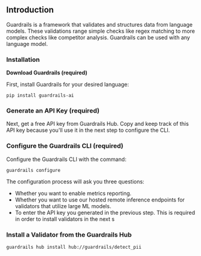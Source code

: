 ## Introduction

Guardrails is a framework that validates and structures data from language models. These validations range simple checks like regex matching to more complex checks like competitor analysis. Guardrails can be used with any language model.

### Installation

**Download Guardrails (required)**

First, install Guardrails for your desired language:

```
pip install guardrails-ai
```

### Generate an API Key (required)

Next, get a free API key from Guardrails Hub. Copy and keep track of this API key because you'll use it in the next step to configure the CLI.

### Configure the Guardrails CLI (required)

Configure the Guardrails CLI with the command:

```
guardrails configure
```
The configuration process will ask you three questions:

- Whether you want to enable metrics reporting.
- Whether you want to use our hosted remote inference endpoints for validators that utilize large ML models.
- To enter the API key you generated in the previous step. This is required in order to install validators in the next s

### Install a Validator from the Guardrails Hub

```
guardrails hub install hub://guardrails/detect_pii
```